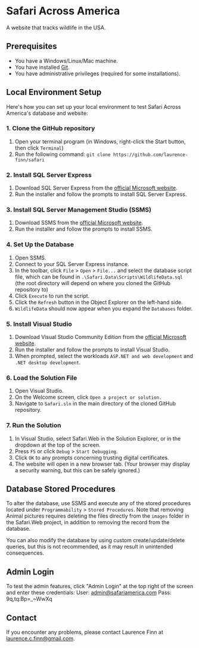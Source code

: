 # Safari Across America

A website that tracks wildlife in the USA.

## Prerequisites

* You have a Windows/Linux/Mac machine.
* You have installed [Git](https://git-scm.com/downloads).
* You have administrative privileges (required for some installations).

## Local Environment Setup

Here's how you can set up your local environment to test Safari Across America's database and website:

### 1. Clone the GitHub repository

1. Open your terminal program (in Windows, right-click the Start button, then click `Terminal`)
2. Run the following command: `git clone https://github.com/laurence-finn/safari`

### 2. Install SQL Server Express

1. Download SQL Server Express from the [official Microsoft website](https://www.microsoft.com/en-us/sql-server/sql-server-downloads).
2. Run the installer and follow the prompts to install SQL Server Express.

### 3. Install SQL Server Management Studio (SSMS)

1. Download SSMS from the [official Microsoft website](https://docs.microsoft.com/en-us/sql/ssms/download-sql-server-management-studio-ssms?view=sql-server-ver15).
2. Run the installer and follow the prompts to install SSMS.

### 4. Set Up the Database

1. Open SSMS.
2. Connect to your SQL Server Express instance.
3. In the toolbar, click `File` > `Open` > `File...` and select the database script file, which can be found in `.\Safari.Data\Scripts\WildlifeData.sql` (the root directory will depend on where you cloned the GitHub repository to)
4. Click `Execute` to run the script.
5. Click the `Refresh` button in the Object Explorer on the left-hand side.
6. `WildlifeData` should now appear when you expand the `Databases` folder.

### 5. Install Visual Studio

1. Download Visual Studio Community Edition from the [official Microsoft website](https://visualstudio.microsoft.com/downloads/).
2. Run the installer and follow the prompts to install Visual Studio.
3. When prompted, select the workloads `ASP.NET and web development` and `.NET desktop development`.

### 6. Load the Solution File

1. Open Visual Studio.
2. On the Welcome screen, click `Open a project or solution.`
3. Navigate to `Safari.sln` in the main directory of the cloned GitHub repository.

### 7. Run the Solution

1. In Visual Studio, select Safari.Web in the Solution Explorer, or in the dropdown at the top of the screen.
2. Press `F5` or click `Debug` > `Start Debugging`.
3. Click `OK` to any prompts concerning trusting digital certificates.
4. The website will open in a new browser tab. (Your browser may display a security warning, but this can be safely ignored.)

## Database Stored Procedures

To alter the database, use SSMS and execute any of the stored procedures located under `Programmability` > `Stored Procedures`. Note that removing Animal pictures requires deleting the files directly from the `images` folder in the Safari.Web project, in addition to removing the record from the database.

You can also modify the database by using custom create/update/delete queries, but this is not recommended, as it may result in unintended consequences.

## Admin Login

To test the admin features, click "Admin Login" at the top right of the screen and enter these credentials:
User: admin@safariamerica.com
Pass: 9q,tq:Bp=_~WwXq

## Contact

If you encounter any problems, please contact Laurence Finn at [laurence.c.finn@gmail.com](mailto:laurence.c.finn@gmail.com).
